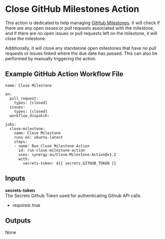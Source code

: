 # Close GitHub Milestones Action

This action is dedicated to help managing [GitHub Milestones](https://docs.github.com/en/issues/using-labels-and-milestones-to-track-work/about-milestones). It will check if there are any open issues or pull requests associated with the milestone, and if there are no open issues or pull requests left on the milestone, it will close the milestone.

Additionally, it will close any standalone open milestones that have no pull requests or issues linked where the due date has passed. This can also be performed by manually triggering the action.

## Example GitHub Action Workflow File

```
name: Close Milestone

on:
  pull_request:
    types: [closed]
  issues:
    types: [closed]
  workflow_dispatch:

jobs:
  close-milestone:
    name: Close Milestone
    runs-on: ubuntu-latest
    steps:
    - name: Run Close Milestone Action
      id: run-close-milestone-action
      uses: synergy-au/Close-Milestone-Action@v1.2
      with:
        secrets-token: ${{ secrets.GITHUB_TOKEN }}
```

## Inputs

**secrets-token**\
The Secrets Github Token used for authenticating Github API calls.
- required: true

## Outputs

None
